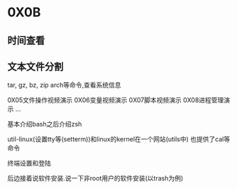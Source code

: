 # 0X0B 

## 时间查看

## 


## 文本文件分割

tar, gz, bz, zip
arch等命令,查看系统信息



0X05文件操作视频演示
0X06变量视频演示
0X07脚本视频演示
0X08进程管理演示
...


基本介绍bash之后介绍zsh

util-linux(设置tty等(setterm))和linux的kernel在一个网站(utils中)
也提供了cal等命令

终端设置和登陆


后边接着说软件安装.说一下非root用户的软件安装(以trash为例)